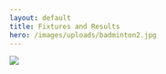 ```yaml
---
layout: default
title: Fixtures and Results
hero: /images/uploads/badminton2.jpg
---
```

![](/images/uploads/results221129.jpg)